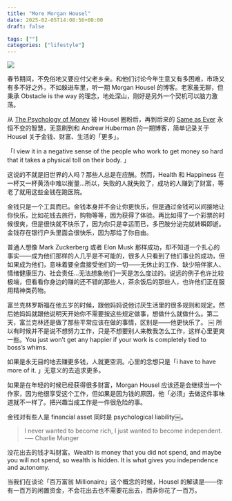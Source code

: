 ```yaml
---
title: "More Morgan Housel"
date: 2025-02-05T14:08:56+08:00
draft: false

tags: [""]
categories: ["lifestyle"]
---
```




![](/img/kobecityview.jpeg)

春节期间，不免俗地又要应付父老乡亲。和他们讨论今年生意又有多困难，市场又有多不好之外，不如躲进车里，听一期 Morgan Housel 的博客。老家虽无聊，但秉承 Obstacle is the way 的理念，地处深山，刚好是另外一个契机可以脑力激荡。

从 [The Psychology of Money](https://eddy.lu/posts/psychologyofmoney/) 被 Housel 圈粉后，再到后来的 [Same as Ever](https://eddy.lu/posts/sameasever/) 永恒不变的智慧，无意刷到和 Andrew Huberman 的一期博客，简单记录关于 Housel 关于金钱、财富、生活的「更多」。


「I view it in a negative sense of the people who work to get money so hard that it takes a physical toll on their body. 」

这说的不就是旧世界的人吗？那些人总是在应酬。然而，Health 和 Happiness 在一杯又一杯黄汤中难以衡量…所以，失败的人就失败了，成功的人赚到了财富，等老了就用这些金钱在跑医院。


金钱只是一个工具而已。金钱本身并不会让你更快乐，但是通过金钱可以间接地让你快乐，比如花钱去旅行，购物等等，因为获得了体验。再比如得了一个彩票的时候很爽，但是很快就不快乐了，因为你只是幸运而已，多巴胺分泌完就转瞬即逝。金钱存在银行户头里面会很快乐，因为那给了你自由。


普通人想像 Mark Zuckerberg 或者 Elon Musk 那样成功，却不知道一个扎心的事实——成为他们那样的人几乎是不可能的，很多人只看到了他们事业的成功，但如果成为他们，意味着要全盘接受他们的一切——无休止的工作、缺少陪伴家人、情绪健康压力、社会责任…无法想象他们一天是怎么度过的。说远的例子也许比较极端，但看看你身边的赚的还不错的那些人，茶余饭后的那些人，也许他们正在服用精神类药物。



富兰克林罗斯福在他五岁的时候，跟他妈妈说他讨厌生活里的很多规则和规定。然后她妈妈就跟他说明天开始你不需要按这些规定做事，想做什么就做什么。第二天，富兰克林还是做了那些平常应该在做的事情，区别是——他更快乐了。
￼
所以有时候并不是说不想努力工作，只是不想要别人来教我怎么工作，这样心里更爽一些。You just won’t get any happier if your work is completely tied to boss’s whims.


如果是永无目的地去赚更多钱，人就更空洞。心里的念想只是「i have to have more of it. 」无意义的去追求更多。

如果是在年轻的时候已经获得很多财富，Morgan Housel 应该还是会继续当一个作家，因为他很享受这个工作，但如果是因为钱的原因，他「必须」去做这件事味道就不一样了。把兴趣当成工作是一件很危险的事。

金钱对有些人是 financial asset 同时是 psychological liability￼。


>I never wanted to become rich, I just wanted to become independent. -— Charlie Munger

没花出去的钱才叫财富。Wealth is money that you did not spend, and maybe you will not spend, so wealth is hidden. It is what gives you independence and autonomy.

当我们在谈论「百万富翁 Millionaire」这个概念的时候，Housel 的解读是——你有一百万的闲置资金，不会花出去也不需要花出去，而非你花了一百万。
